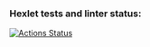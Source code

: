 ### Hexlet tests and linter status:
[![Actions Status](https://github.com/SergeiPustovoi001/python-project-49/actions/workflows/hexlet-check.yml/badge.svg)](https://github.com/SergeiPustovoi001/python-project-49/actions)